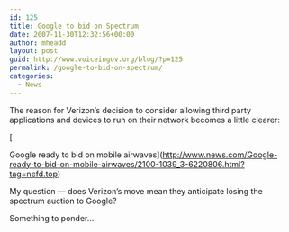 ```yaml
---
id: 125
title: Google to bid on Spectrum
date: 2007-11-30T12:32:56+00:00
author: mheadd
layout: post
guid: http://www.voiceingov.org/blog/?p=125
permalink: /google-to-bid-on-spectrum/
categories:
  - News
---
```

The reason for Verizon&#8217;s decision to consider allowing third party applications and devices to run on their network becomes a little clearer:
  
[
  
Google ready to bid on mobile airwaves](http://www.news.com/Google-ready-to-bid-on-mobile-airwaves/2100-1039_3-6220806.html?tag=nefd.top)

My question &#8212; does Verizon&#8217;s move mean they anticipate losing the spectrum auction to Google?

Something to ponder&#8230;